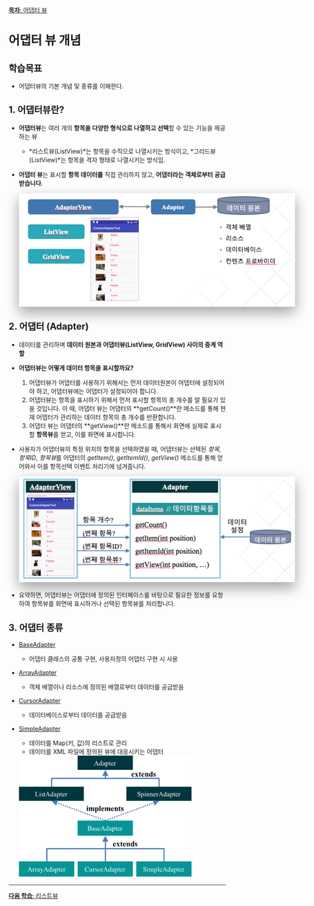 <style>
div.polaroid {
  	width: 640px;
  	box-shadow: 0 10px 30px 0 rgba(0, 0, 0, 0.2), 0 16px 30px 0 rgba(0, 0, 0, 0.19);
  	text-align: center;
	margin-bottom: 0.5cm;
}
</style>

[**목차**: 어댑터 뷰](https://kwanulee.github.io/AndroidProgramming/#4-%EC%96%B4%EB%8C%91%ED%84%B0-%EB%B7%B0)
# 어댑터 뷰 개념

## 학습목표
- 어댑터뷰의 기본 개념 및 종류를 이해한다.



## 1. 어댑터뷰란?

- **어댑터뷰**는 여러 개의 **항목을 다양한 형식으로 나열하고 선택**할 수 있는 기능을 제공하는 뷰
	- *리스트뷰(ListView)*는 항목을 수직으로 나열시키는 방식이고, *그리드뷰(ListView)*는 항목을 격자 형태로 나열시키는 방식임.
- **어댑터 뷰**는 표시할 **항목 데이터를** 직접 관리하지 않고, **어댑터라는 객체로부터 공급받습니다**.

	<div class="polaroid">
	<img src="figure/adapterview_overview.png">
	</div>

## 2. 어댑터 (Adapter)
- 데이터를 관리하며 **데이터 원본과 어댑터뷰(ListView, GridView) 사이의 중계 역할**
- **어댑터뷰는 어떻게 데이터 항목을 표시할까요?**
	1. 어댑터뷰가 어댑터를 사용하기 위해서는 먼저 데이터원본이 어댑터에 설정되어야 하고, 어댑터뷰에는 어댑터가 설정되어야 합니다.
	2. 어댑터뷰는 항목을 표시하기 위해서 먼저 표시할 항목의 총 개수를 알 필요가 있을 것입니다. 이 때, 어댑터 뷰는 어댑터의 **getCount()**란 메소드를 통해 현재 어뎁터가 관리하는 데이터 항목의 총 개수를 반환합니다.
	3. 어댑터 뷰는 어댑터의 **getView()**란 메소드를 통해서 화면에 실제로 표시할 **항목뷰**를 얻고, 이를 화면에 표시합니다.
-  사용자가 어댑터뷰의 특정 위치의 항목을 선택하였을 때, 어댑터뷰는 선택된 *항목*, *항목ID*, *항목뷰*를 어댑터의 *getItem()*, *getItemId()*, *getView()* 메소드를 통해 얻어와서 이를 항목선택 이벤트 처리기에 넘겨줍니다.

	<div class="polaroid">
	<img src="figure/adapter.png">
	</div>

- 요약하면, 어댑터뷰는 어댑터에 정의된 인터페이스를 바탕으로 필요한 정보를 요청하여 항목뷰를 화면에 표시하거나 선택된 항목뷰를 처리합니다.

## 3. 어댑터 종류
- [BaseAdapter](https://developer.android.com/reference/android/widget/BaseAdapter)
	- 어댑터 클래스의 공통 구현, 사용자정의 어댑터 구현 시 사용
- [ArrayAdapter<T>](https://developer.android.com/reference/android/widget/ArrayAdapter?hl=en)
	- 객체 배열이나 리소스에 정의된 배열로부터 데이터를 공급받음
- [CursorAdapter](https://developer.android.com/reference/android/widget/CursorAdapter)
	- 데이터베이스로부터 데이터를 공급받음
- [SimpleAdapter](https://developer.android.com/reference/android/widget/SimpleAdapter)
	- 데이터를 Map(키, 값)의 리스트로 관리
	- 데이터를 XML 파일에 정의된 뷰에 대응시키는 어댑터


	<img src="figure/adapter_class.png" width=400>

---
[**다음 학습**: 리스트뷰](listview.html)